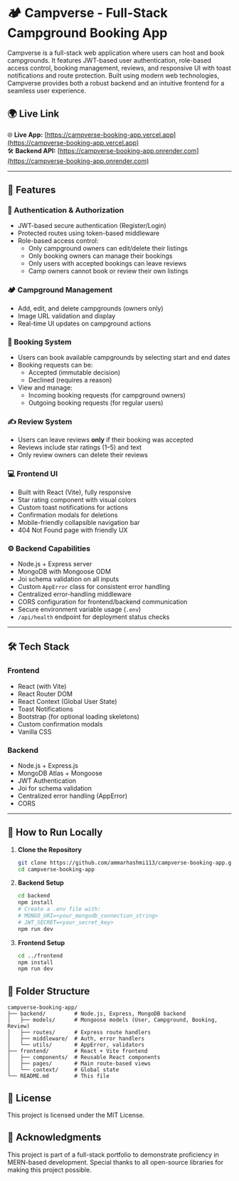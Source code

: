 # 🏕️ Campverse - Full-Stack Campground Booking App

Campverse is a full-stack web application where users can host and book campgrounds. It features JWT-based user authentication, role-based access control, booking management, reviews, and responsive UI with toast notifications and route protection. Built using modern web technologies, Campverse provides both a robust backend and an intuitive frontend for a seamless user experience.

## 🌍 Live Link

🌐 **Live App:** [https://campverse-booking-app.vercel.app](https://campverse-booking-app.vercel.app)  
🛠️ **Backend API:** [https://campverse-booking-app.onrender.com](https://campverse-booking-app.onrender.com)

---

## 🌟 Features

### 🔐 Authentication & Authorization

-   JWT-based secure authentication (Register/Login)
-   Protected routes using token-based middleware
-   Role-based access control:
    -   Only campground owners can edit/delete their listings
    -   Only booking owners can manage their bookings
    -   Only users with accepted bookings can leave reviews
    -   Camp owners cannot book or review their own listings

### 🏕️ Campground Management

-   Add, edit, and delete campgrounds (owners only)
-   Image URL validation and display
-   Real-time UI updates on campground actions

### 📅 Booking System

-   Users can book available campgrounds by selecting start and end dates
-   Booking requests can be:
    -   Accepted (immutable decision)
    -   Declined (requires a reason)
-   View and manage:
    -   Incoming booking requests (for campground owners)
    -   Outgoing booking requests (for regular users)

### ✍️ Review System

-   Users can leave reviews **only** if their booking was accepted
-   Reviews include star ratings (1–5) and text
-   Only review owners can delete their reviews

### 💻 Frontend UI

-   Built with React (Vite), fully responsive
-   Star rating component with visual colors
-   Custom toast notifications for actions
-   Confirmation modals for deletions
-   Mobile-friendly collapsible navigation bar
-   404 Not Found page with friendly UX

### ⚙️ Backend Capabilities

-   Node.js + Express server
-   MongoDB with Mongoose ODM
-   Joi schema validation on all inputs
-   Custom `AppError` class for consistent error handling
-   Centralized error-handling middleware
-   CORS configuration for frontend/backend communication
-   Secure environment variable usage (`.env`)
-   `/api/health` endpoint for deployment status checks

---

## 🛠️ Tech Stack

### Frontend

-   React (with Vite)
-   React Router DOM
-   React Context (Global User State)
-   Toast Notifications
-   Bootstrap (for optional loading skeletons)
-   Custom confirmation modals
-   Vanilla CSS

### Backend

-   Node.js + Express.js
-   MongoDB Atlas + Mongoose
-   JWT Authentication
-   Joi for schema validation
-   Centralized error handling (AppError)
-   CORS

---

## 🚀 How to Run Locally

1. **Clone the Repository**

    ```bash
    git clone https://github.com/ammarhashmi113/campverse-booking-app.git
    cd campverse-booking-app
    ```

2. **Backend Setup**

    ```bash
    cd backend
    npm install
    # Create a .env file with:
    # MONGO_URI=<your_mongodb_connection_string>
    # JWT_SECRET=<your_secret_key>
    npm run dev
    ```

3. **Frontend Setup**
    ```bash
    cd ../frontend
    npm install
    npm run dev
    ```

## 📂 Folder Structure

```
campverse-booking-app/
├── backend/         # Node.js, Express, MongoDB backend
│   ├── models/      # Mongoose models (User, Campground, Booking, Review)
│   ├── routes/      # Express route handlers
│   ├── middleware/  # Auth, error handlers
│   └── utils/       # AppError, validators
├── frontend/        # React + Vite frontend
│   ├── components/  # Reusable React components
│   ├── pages/       # Main route-based views
│   └── context/     # Global state
└── README.md        # This file
```

## 📄 License

This project is licensed under the MIT License.

## 🙌 Acknowledgments

This project is part of a full-stack portfolio to demonstrate proficiency in MERN-based development. Special thanks to all open-source libraries for making this project possible.
